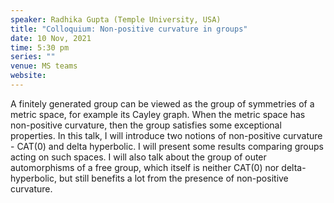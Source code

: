 ```yaml
---
speaker: Radhika Gupta (Temple University, USA) 
title: "Colloquium: Non-positive curvature in groups"
date: 10 Nov, 2021
time: 5:30 pm
series: ""
venue: MS teams 
website: 
---
```


 A finitely generated group can be viewed as the group of symmetries of a metric space, for example its Cayley graph. When the metric space has non-positive 
 curvature, then the group satisfies some exceptional properties. In this talk, I will introduce two notions of non-positive curvature - CAT(0) and delta 
 hyperbolic. I will present some results comparing groups acting on such spaces. I will also talk about the group of outer automorphisms of a free group, 
 which itself is neither CAT(0) nor delta-hyperbolic, but still benefits a lot from the presence of non-positive curvature.
